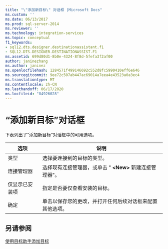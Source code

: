 ```yaml
---
title: "\"添加新目标\" 对话框 |Microsoft Docs"
ms.custom: ''
ms.date: 06/13/2017
ms.prod: sql-server-2014
ms.reviewer: ''
ms.technology: integration-services
ms.topic: conceptual
f1_keywords:
- sql12.dts.designer.destinationassistant.f1
- SQL12.DTS.DESIGNER.DESTINATIONASSIST.F1
ms.assetid: 699d80d1-8b0e-4324-8f8d-5fefa3f2af00
author: janinezhang
ms.author: janinez
ms.openlocfilehash: 1284571f499146692c552d8fc5990410eff6e646
ms.sourcegitcommit: 9ee72c507ab447ac69014a7eea4e43523a0a3ec4
ms.translationtype: MT
ms.contentlocale: zh-CN
ms.lasthandoff: 06/17/2020
ms.locfileid: "84926028"
---
```

# <a name="add-new-destination-dialog-box"></a>“添加新目标”对话框
  下表列出了“添加新目标”对话框中的可用选项。  
  
|选项|说明|  
|------------|-----------------|  
|类型|选择要连接到的目标的类型。|  
|连接管理器|选择现有连接管理器，或单击 " **\<New>** 新建连接管理器"。|  
|仅显示已安装项|指定是否要仅查看安装的目标。|  
|确定|单击以保存您的更改，并打开任何后续对话框来配置其他选项。|  
  
## <a name="see-also"></a>另请参阅  
 [使用目标助手添加目标](data-flow/destination-assistant.md)  
  
  
